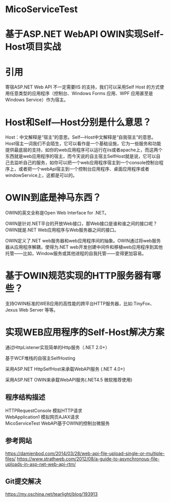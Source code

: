 # MicoServiceTest
基于ASP.NET WebAPI OWIN实现Self-Host项目实战</br>
====  
# 引用</br>
寄宿ASP.NET Web API 不一定需要IIS 的支持，我们可以采用Self Host 的方式使用任意类型的应用程序（控制台、Windows Forms 应用、WPF 应用甚至是Windows Service）作为宿主。</br>

# Host和Self—Host分别是什么意思？</br>
Host：中文解释是“宿主”的意思。Self—Host中文解释是“自我宿主”的意思。Host宿主一词我们不会陌生，它可以看作是一个基础设施，它为一些服务和功能提供最底层的支持，如你的web应用程序可以运行在iis或者apache上，而这两个东西就是web应用程序的宿主，而今天说的自主宿主SelfHost就是说，它可以自己去监听自己的服务，如你可以把一个web应用程序宿主到一个console控制台程序上，或者把一个webApi宿主到一个控制台应用程序、桌面应用程序或者windowService上，这都是可以的。</br>

# OWIN到底是神马东西？

OWIN的英文全称是Open Web Interface for .NET。

OWIN是针对.NET平台的开放Web接口，那Web接口是谁和谁之间的接口呢？OWIN就是.NET Web应用程序与Web服务器之间的接口。

OWIN定义了.NET web服务器和web应用程序间的抽象。OWIN通过将web服务器从应用程序解耦，使得为.NET web开发创建中间件和移植web应用程序到其他托管——比如，Window服务或其他进程的自我托管——变得更加容易。
# 基于OWIN规范实现的HTTP服务器有哪些？

支持OWIN标准的WEB应用的高性能的跨平台HTTP服务器，比如:TinyFox、Jexus Web Server 等等。

# 实现WEB应用程序的Self-Host解决方案

通过HttpListener实现简单的Http服务（.NET 2.0+）

基于WCF堆栈的自宿主SelfHosting

采用ASP.NET HttpSelfHost来承载WebAPI服务 (.NET 4.0+)

采用ASP.NET OWIN来承载WebAPI服务(.NET4.5 微软推荐使用)

## 程序结构描述
HTTPRequestConsole 模拟HTTP请求</br>
WebApplication1 模拟网页AJAX请求</br>
MicoServiceTest WebAPI基于OWIN的控制台微服务</br>

## 参考网站
https://damienbod.com/2014/03/28/web-api-file-upload-single-or-multiple-files/
https://www.strathweb.com/2012/08/a-guide-to-asynchronous-file-uploads-in-asp-net-web-api-rtm/
## Git提交解决
https://my.oschina.net/tearlight/blog/193913

